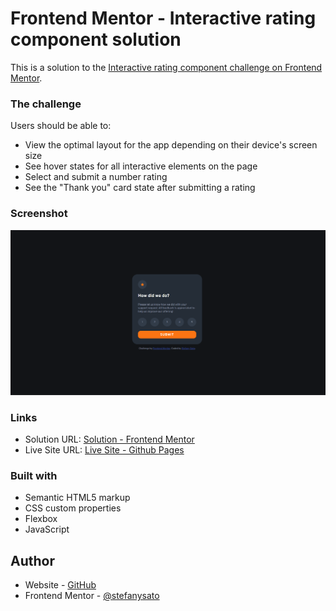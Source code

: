 # Frontend Mentor - Interactive rating component solution

This is a solution to the [Interactive rating component challenge on Frontend Mentor](https://www.frontendmentor.io/challenges/interactive-rating-component-koxpeBUmI).

### The challenge

Users should be able to:

- View the optimal layout for the app depending on their device's screen size
- See hover states for all interactive elements on the page
- Select and submit a number rating
- See the "Thank you" card state after submitting a rating

### Screenshot

![](./screenshot.png)

### Links

- Solution URL: [Solution - Frontend Mentor](https://www.frontendmentor.io/solutions/interactive-rating-component-gW-6r8laB_)
- Live Site URL: [Live Site - Github Pages](http://stefanysato.github.io/frontendmentor-solutions/interactive-rating-component)

### Built with

- Semantic HTML5 markup
- CSS custom properties
- Flexbox
- JavaScript

## Author

- Website - [GitHub](https://github.com/stefanysato)
- Frontend Mentor - [@stefanysato](https://www.frontendmentor.io/profile/stefanysato)